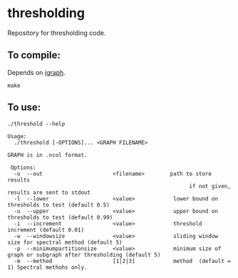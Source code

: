 # thresholding


Repository for thresholding code. 


## To compile:

Depends on [igraph](igraph.org/c/).  

    make

## To use:

    ./threshold --help

    Usage: 
      ./threshold [-OPTIONS]... <GRAPH FILENAME>

    GRAPH is in .ncol format. 

     Options: 
      -o  --out                      <filename>        path to store results
                                                             if not given, results are sent to stdout
      -l  --lower                    <value>            lower bound on thresholds to test (default 0.5)
      -u  --upper                    <value>            upper bound on thresholds to test (default 0.99)
      -i  --increment                <value>            threshold increment (default 0.01)
      -w  --windowsize               <value>            sliding window size for spectral method (default 5)
      -p  --minimumpartitionsize     <value>            minimum size of graph or subgraph after thresholding (default 5)
      -m  --method                   [1|2|3]            method  (default = 1) Spectral methohs only. 
